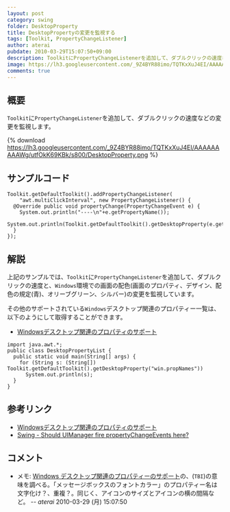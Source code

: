```yaml
---
layout: post
category: swing
folder: DesktopProperty
title: DesktopPropertyの変更を監視する
tags: [Toolkit, PropertyChangeListener]
author: aterai
pubdate: 2010-03-29T15:07:50+09:00
description: ToolkitにPropertyChangeListenerを追加して、ダブルクリックの速度などの変更を監視します。
image: https://lh3.googleusercontent.com/_9Z4BYR88imo/TQTKxXuJ4EI/AAAAAAAAAWg/utfOkK69KBk/s800/DesktopProperty.png
comments: true
---
```

## 概要
`Toolkit`に`PropertyChangeListener`を追加して、ダブルクリックの速度などの変更を監視します。

{% download https://lh3.googleusercontent.com/_9Z4BYR88imo/TQTKxXuJ4EI/AAAAAAAAAWg/utfOkK69KBk/s800/DesktopProperty.png %}

## サンプルコード
<pre class="prettyprint"><code>Toolkit.getDefaultToolkit().addPropertyChangeListener(
    "awt.multiClickInterval", new PropertyChangeListener() {
  @Override public void propertyChange(PropertyChangeEvent e) {
    System.out.println("----\n"+e.getPropertyName());
    System.out.println(Toolkit.getDefaultToolkit().getDesktopProperty(e.getPropertyName()));
  }
});
</code></pre>

## 解説
上記のサンプルでは、`Toolkit`に`PropertyChangeListener`を追加して、ダブルクリックの速度と、`Windows`環境での画面の配色(画面のプロパティ、デザイン、配色の規定(青)、オリーブグリーン、シルバー)の変更を監視しています。

その他のサポートされている`Windows`デスクトップ関連のプロパティー一覧は、以下のようにして取得することができます。

- [Windowsデスクトップ関連のプロパティのサポート](https://docs.oracle.com/javase/jp/8/docs/technotes/guides/swing/1.4/w2k_props.html)

<!-- dummy comment line for breaking list -->

<pre class="prettyprint"><code>import java.awt.*;
public class DesktopPropertyList {
  public static void main(String[] args) {
    for (String s: (String[]) Toolkit.getDefaultToolkit().getDesktopProperty("win.propNames"))
      System.out.println(s);
  }
}
</code></pre>

## 参考リンク
- [Windowsデスクトップ関連のプロパティのサポート](https://docs.oracle.com/javase/jp/8/docs/technotes/guides/swing/1.4/w2k_props.html)
- [Swing - Should UIManager fire propertyChangeEvents here?](https://community.oracle.com/thread/1352133)

<!-- dummy comment line for breaking list -->

## コメント
- メモ: [Windows デスクトップ関連のプロパティーのサポート](http://docs.oracle.com/javase/jp/6/technotes/guides/swing/1.4/w2k_props.html)の、(`TBI`)の意味を調べる。「メッセージボックスのフォントカラー」のプロパティー名は文字化け？、重複？。同じく、アイコンのサイズとアイコンの横の間隔など。 -- *aterai* 2010-03-29 (月) 15:07:50

<!-- dummy comment line for breaking list -->

